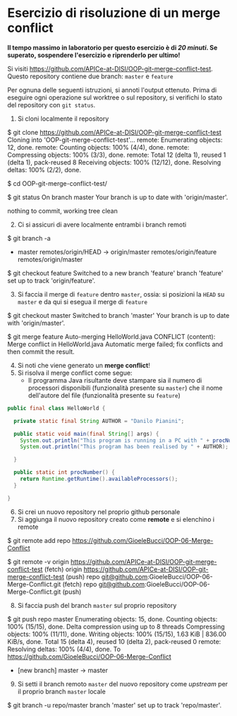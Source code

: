 # Esercizio di risoluzione di un merge conflict

**Il tempo massimo in laboratorio per questo esercizio è di _20 minuti_.
Se superato, sospendere l'esercizio e riprenderlo per ultimo!**

Si visiti https://github.com/APICe-at-DISI/OOP-git-merge-conflict-test.
Questo repository contiene due branch: `master` e `feature`

Per ognuna delle seguenti istruzioni, si annoti l'output ottenuto.
Prima di eseguire ogni operazione sul worktree o sul repository,
si verifichi lo stato del repository con `git status`.

1. Si cloni localmente il repository

$ git clone https://github.com/APICe-at-DISI/OOP-git-merge-conflict-test
Cloning into 'OOP-git-merge-conflict-test'...
remote: Enumerating objects: 12, done.
remote: Counting objects: 100% (4/4), done.
remote: Compressing objects: 100% (3/3), done.
remote: Total 12 (delta 1), reused 1 (delta 1), pack-reused 8
Receiving objects: 100% (12/12), done.
Resolving deltas: 100% (2/2), done.

$ cd OOP-git-merge-conflict-test/

$ git status
On branch master
Your branch is up to date with 'origin/master'.

nothing to commit, working tree clean

2. Ci si assicuri di avere localmente entrambi i branch remoti

$ git branch -a
* master
  remotes/origin/HEAD -> origin/master
  remotes/origin/feature
  remotes/origin/master

$ git checkout feature
Switched to a new branch 'feature'
branch 'feature' set up to track 'origin/feature'.


3. Si faccia il merge di `feature` dentro `master`, ossia: si posizioni la `HEAD` su `master`
   e da qui si esegua il merge di `feature`

$ git checkout master
Switched to branch 'master'
Your branch is up to date with 'origin/master'.

$ git merge feature
Auto-merging HelloWorld.java
CONFLICT (content): Merge conflict in HelloWorld.java
Automatic merge failed; fix conflicts and then commit the result.



4. Si noti che viene generato un **merge conflict**!
5. Si risolva il merge conflict come segue:
   - Il programma Java risultante deve stampare sia il numero di processori disponibili
     (funzionalità presente su `master`)
     che il nome dell'autore del file
     (funzionalità presente su `feature`)

```java
public final class HelloWorld {

  private static final String AUTHOR = "Danilo Pianini";

  public static void main(final String[] args) {
    System.out.println("This program is running in a PC with " + procNumber() + " logic processors!");
    System.out.println("This program has been realised by " + AUTHOR);

  }

  public static int procNumber() {
    return Runtime.getRuntime().availableProcessors();
  }

}
```

6. Si crei un nuovo repository nel proprio github personale
7. Si aggiunga il nuovo repository creato come **remote** e si elenchino i remote

$ git remote add repo https://github.com/GioeleBucci/OOP-06-Merge-Conflict

$ git remote -v
origin  https://github.com/APICe-at-DISI/OOP-git-merge-conflict-test (fetch)
origin  https://github.com/APICe-at-DISI/OOP-git-merge-conflict-test (push)
repo    git@github.com:GioeleBucci/OOP-06-Merge-Conflict.git (fetch)
repo    git@github.com:GioeleBucci/OOP-06-Merge-Conflict.git (push)

8. Si faccia push del branch `master` sul proprio repository

$ git push repo master
Enumerating objects: 15, done.
Counting objects: 100% (15/15), done.
Delta compression using up to 8 threads
Compressing objects: 100% (11/11), done.
Writing objects: 100% (15/15), 1.63 KiB | 836.00 KiB/s, done.
Total 15 (delta 4), reused 10 (delta 2), pack-reused 0
remote: Resolving deltas: 100% (4/4), done.
To https://github.com/GioeleBucci/OOP-06-Merge-Conflict
 * [new branch]      master -> master
 
9. Si setti il branch remoto `master` del nuovo repository come *upstream* per il proprio branch `master` locale

$ git branch -u repo/master
branch 'master' set up to track 'repo/master'.